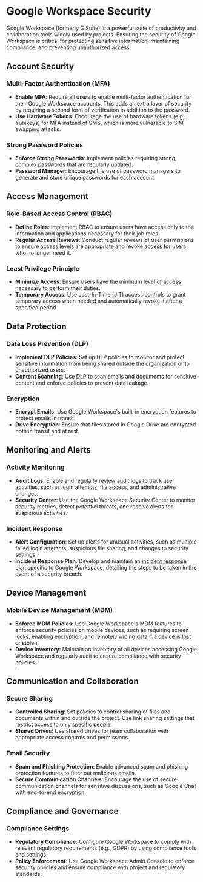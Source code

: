 # Google Workspace Security

Google Workspace (formerly G Suite) is a powerful suite of productivity and collaboration tools widely used by projects. Ensuring the security of Google Workspace is critical for protecting sensitive information, maintaining compliance, and preventing unauthorized access.

## Account Security

### Multi-Factor Authentication (MFA)
- **Enable MFA**: Require all users to enable multi-factor authentication for their Google Workspace accounts. This adds an extra layer of security by requiring a second form of verification in addition to the password.
- **Use Hardware Tokens**: Encourage the use of hardware tokens (e.g., Yubikeys) for MFA instead of SMS, which is more vulnerable to SIM swapping attacks.

### Strong Password Policies
- **Enforce Strong Passwords**: Implement policies requiring strong, complex passwords that are regularly updated.
- **Password Manager**: Encourage the use of password managers to generate and store unique passwords for each account.

## Access Management

### Role-Based Access Control (RBAC)
- **Define Roles**: Implement RBAC to ensure users have access only to the information and applications necessary for their job roles.
- **Regular Access Reviews**: Conduct regular reviews of user permissions to ensure access levels are appropriate and revoke access for users who no longer need it.

### Least Privilege Principle
- **Minimize Access**: Ensure users have the minimum level of access necessary to perform their duties.
- **Temporary Access**: Use Just-In-Time (JIT) access controls to grant temporary access when needed and automatically revoke it after a specified period.

## Data Protection

### Data Loss Prevention (DLP)
- **Implement DLP Policies**: Set up DLP policies to monitor and protect sensitive information from being shared outside the organization or to unauthorized users.
- **Content Scanning**: Use DLP to scan emails and documents for sensitive content and enforce policies to prevent data leakage.

### Encryption
- **Encrypt Emails**: Use Google Workspace's built-in encryption features to protect emails in transit.
- **Drive Encryption**: Ensure that files stored in Google Drive are encrypted both in transit and at rest.

## Monitoring and Alerts

### Activity Monitoring
- **Audit Logs**: Enable and regularly review audit logs to track user activities, such as login attempts, file access, and administrative changes.
- **Security Center**: Use the Google Workspace Security Center to monitor security metrics, detect potential threats, and receive alerts for suspicious activities.

### Incident Response
- **Alert Configuration**: Set up alerts for unusual activities, such as multiple failed login attempts, suspicious file sharing, and changes to security settings.
- **Incident Response Plan**: Develop and maintain an [incident response plan](../incident-management/README.md) specific to Google Workspace, detailing the steps to be taken in the event of a security breach.

## Device Management

### Mobile Device Management (MDM)
- **Enforce MDM Policies**: Use Google Workspace's MDM features to enforce security policies on mobile devices, such as requiring screen locks, enabling encryption, and remotely wiping data if a device is lost or stolen.
- **Device Inventory**: Maintain an inventory of all devices accessing Google Workspace and regularly audit to ensure compliance with security policies.

## Communication and Collaboration

### Secure Sharing
- **Controlled Sharing**: Set policies to control sharing of files and documents within and outside the project. Use link sharing settings that restrict access to only specific people.
- **Shared Drives**: Use shared drives for team collaboration with appropriate access controls and permissions.

### Email Security
- **Spam and Phishing Protection**: Enable advanced spam and phishing protection features to filter out malicious emails.
- **Secure Communication Channels**: Encourage the use of secure communication channels for sensitive discussions, such as Google Chat with end-to-end encryption.

## Compliance and Governance

### Compliance Settings
- **Regulatory Compliance**: Configure Google Workspace to comply with relevant regulatory requirements (e.g., GDPR) by using compliance tools and settings.
- **Policy Enforcement**: Use Google Workspace Admin Console to enforce security policies and ensure compliance with project and regulatory standards.

